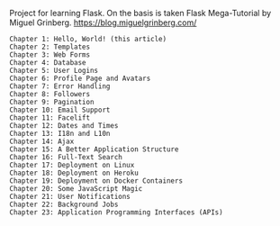 Project for learning Flask. On the basis is taken Flask Mega-Tutorial by Miguel Grinberg. https://blog.miguelgrinberg.com/

    Chapter 1: Hello, World! (this article)
    Chapter 2: Templates
    Chapter 3: Web Forms
    Chapter 4: Database
    Chapter 5: User Logins
    Chapter 6: Profile Page and Avatars
    Chapter 7: Error Handling
    Chapter 8: Followers
    Chapter 9: Pagination
    Chapter 10: Email Support
    Chapter 11: Facelift
    Chapter 12: Dates and Times
    Chapter 13: I18n and L10n
    Chapter 14: Ajax
    Chapter 15: A Better Application Structure
    Chapter 16: Full-Text Search
    Chapter 17: Deployment on Linux
    Chapter 18: Deployment on Heroku
    Chapter 19: Deployment on Docker Containers
    Chapter 20: Some JavaScript Magic
    Chapter 21: User Notifications
    Chapter 22: Background Jobs
    Chapter 23: Application Programming Interfaces (APIs)
